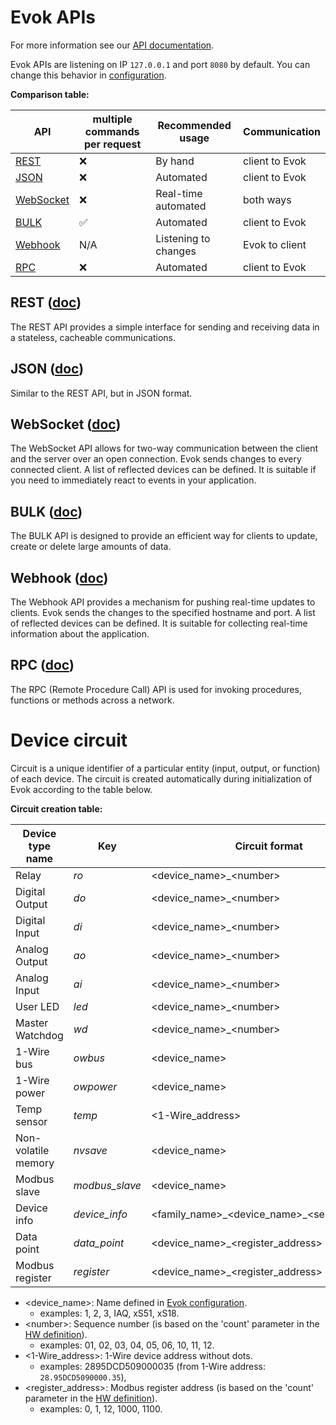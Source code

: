 # Evok APIs

For more information see our [API documentation](https://unipitechnology.stoplight.io/docs/evok/).

Evok APIs are listening on IP `127.0.0.1` and port `8080` by default. You can change this behavior in [configuration](./configs/evok_configuration.md).

**Comparison table:**

| API                         | multiple commands per request | Recommended usage    | Communication  |
|-----------------------------|-------------------------------|----------------------|----------------|
| [REST](#rest-doc)           | ❌                             | By hand              | client to Evok |
| [JSON](#json-doc)           | ❌                             | Automated            | client to Evok |
| [WebSocket](#websocket-doc) | ❌                             | Real-time automated  | both ways      |
| [BULK](#bulk-doc)           | ✅                             | Automated            | client to Evok |
| [Webhook](#webhook-doc)     | N/A                           | Listening to changes | Evok to client |
| [RPC](#rpc-doc)             | ❌                             | Automated            | client to Evok |

## REST ([doc](./apis/rest.md))

The REST API provides a simple interface for sending and receiving data in a stateless, cacheable communications.

## JSON ([doc](./apis/json.md))

Similar to the REST API, but in JSON format.

## WebSocket ([doc](./apis/websocket.md))

The WebSocket API allows for two-way communication between the client and the server over an open connection. Evok sends changes to every connected client. A list of reflected devices can be defined. It is suitable if you need to immediately react to events in your application.

## BULK ([doc](./apis/bulk.md))

The BULK API is designed to provide an efficient way for clients to update, create or delete large amounts of data.

## Webhook ([doc](./apis/webhook.md))

The Webhook API provides a mechanism for pushing real-time updates to clients. Evok sends the changes to the specified hostname and port. A list of reflected devices can be defined. It is suitable for collecting real-time information about the application.

## RPC ([doc](./apis/rpc.md))

The RPC (Remote Procedure Call) API is used for invoking procedures, functions or methods across a network.

# Device circuit

Circuit is a unique identifier of a particular entity (input, output, or function) of each device.
The circuit is created automatically during initialization of Evok according to the table below.

**Circuit creation table:**

| Device type name    | Key            | Circuit format                                  | Examples                      |
|---------------------|----------------|-------------------------------------------------|-------------------------------|
| Relay               | *ro*           | <device_name\>_<number\>                        | 2_01, xS11_02                 |
| Digital Output      | *do*           | <device_name\>_<number\>                        | 1_01, 1_02                    |
| Digital Input       | *di*           | <device_name\>_<number\>                        | 1_01, xS11_02                 |
| Analog Output       | *ao*           | <device_name\>_<number\>                        | 1_01, xS51_02                 |
| Analog Input        | *ai*           | <device_name\>_<number\>                        | 1_01, xS51_02                 |
| User LED            | *led*          | <device_name\>_<number\>                        | 1_01, 2_02                    |
| Master Watchdog     | *wd*           | <device_name\>_<number\>                        | 1_01, 1_02                    |
| 1-Wire bus          | *owbus*        | <device_name\>                                  | 1                             |
| 1-Wire power        | *owpower*      | <device_name\>                                  | 1                             |
| Temp sensor         | *temp*         | <1-Wire_address\>                               | 1_2895DCD509000035            | 
| Non-volatile memory | *nvsave*       | <device_name\>                                  | 1, 2, xS51                    |
| Modbus slave        | *modbus_slave* | <device_name\>                                  | 1, 2, IAQ                     |
| Device info         | *device_info*  | <family_name\>\_<device_name\>_<serial_number\> | Neuron_L533_0, Patron_S167_81 |
| Data point          | *data_point*   | <device_name\>_<register_address\>              | IAQ_0, IAQ_6, IAQ_10          |
| Modbus register     | *register*     | <device_name\>_<register_address\>              | 1_0, 1_1, 1_1000              |

- <device_name\>: Name defined in [Evok configuration].
    - examples: 1, 2, 3, IAQ, xS51, xS18.
- <number\>: Sequence number (is based on the 'count' parameter in the [HW definition]).
    - examples: 01, 02, 03, 04, 05, 06, 10, 11, 12.
- <1-Wire_address\>: 1-Wire device address without dots.
    - examples: 2895DCD509000035 (from 1-Wire address: `28.95DCD5090000.35`),
- <register_address\>: Modbus register address (is based on the 'count' parameter in the [HW definition]).
    - examples: 0, 1, 12, 1000, 1100.

[Evok configuration]:./configs/evok_configuration.md#device-configuration
[HW definition]:./configs/hw_definitions.md#modbus_features
